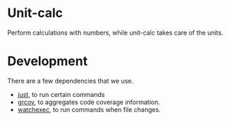<!-- 
This README describes the package. If you publish this package to pub.dev,
this README's contents appear on the landing page for your package.

For information about how to write a good package README, see the guide for
[writing package pages](https://dart.dev/guides/libraries/writing-package-pages). 

For general information about developing packages, see the Dart guide for
[creating packages](https://dart.dev/guides/libraries/create-library-packages)
and the Flutter guide for
[developing packages and plugins](https://flutter.dev/developing-packages). 
-->
# Unit-calc 
Perform calculations with numbers, while unit-calc takes care of the units.

# Development
There are a few dependencies that we use.

- [just](https://github.com/casey/just), to run certain commands 
- [grcov](https://github.com/mozilla/grcov), to aggregates code coverage information.
- [watchexec](https://github.com/watchexec/watchexec), to run commands when file changes.